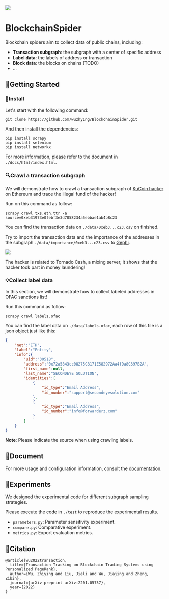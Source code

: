 ![](http://120.78.210.226:8000/logo.jpg)

# BlockchainSpider

Blockchain spiders aim to collect data of public chains, including:

- **Transaction subgraph**: the subgraph with a center of specific address
- **Label data**: the labels of address or transaction
- **Block data**: the blocks on chains (TODO)
- ...



## 🚀Getting Started

### 🔧Install

Let's start with the following command:
```shell
git clone https://github.com/wuzhy1ng/BlockchainSpider.git
```
And then install the dependencies:

```shell
pip install scrapy
pip install selenium
pip install networkx
```

For more information, please refer to the document in `./docs/html/index.html`.



### 🔍Crawl a transaction subgraph

We will demonstrate how to crawl a transaction subgraph of [KuCoin hacker](https://etherscan.io/address/0xeb31973e0febf3e3d7058234a5ebbae1ab4b8c23) on Ethereum and trace the illegal fund of the hacker!

Run on this command as follow:

```shell
scrapy crawl txs.eth.ttr -a source=0xeb31973e0febf3e3d7058234a5ebbae1ab4b8c23
```

You can find the transaction data on `./data/0xeb3...c23.csv` on finished. 

Try to import the transaction data and the importance of the addresses in the subgraph `./data/importance/0xeb3...c23.csv` to [Gephi](https://gephi.org/).

![](http://120.78.210.226:8000/readme_kucoin.png)

The hacker is related to Tornado Cash, a mixing server, it shows that the hacker took part in money laundering! 



### 💡Collect label data

In this section, we will demonstrate how to collect labeled addresses in OFAC sanctions list!

Run this command as follow:

```shell	
scrapy crawl labels.ofac
```

You can find the label data on `./data/labels.ofac`, each row of this file is a json object just like this:

```json
{
    "net":"ETH",
    "label":"Entity",
    "info":{
        "uid":"30518",
        "address":"0x72a5843cc08275C8171E582972Aa4fDa8C397B2A",
        "first_name":null,
        "last_name":"SECONDEYE SOLUTION",
        "identities":[
            {
                "id_type":"Email Address",
                "id_number":"support@secondeyesolution.com"
            },
            {
                "id_type":"Email Address",
                "id_number":"info@forwarderz.com"
            }
        ]
    }
}
```

**Note**: Please indicate the source when using crawling labels.



## 📖Document

For more usage and configuration information, consult the [documentation](https://870167019.gitbook.io/blockchainspider/).



## 🔬Experiments

We designed the experimental code for different subgraph sampling strategies.

Please execute the code in `./test` to reproduce the experimental results.

- `parameters.py`: Parameter sensitivity experiment.
- `compare.py`: Comparative experiment.
- `metrics.py`: Export evaluation metrics.



## 📌Citation

```
@article{wu2022transaction,
  title={Transaction Tracking on Blockchain Trading Systems using Personalized PageRank},
  author={Wu, Zhiying and Liu, Jieli and Wu, Jiajing and Zheng, Zibin},
  journal={arXiv preprint arXiv:2201.05757},
  year={2022}
}
```

